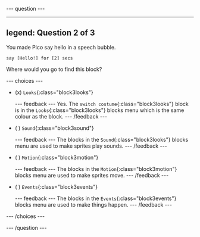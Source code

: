 
--- question ---

---
legend: Question 2 of 3
---

You made Pico say hello in a speech bubble.

```blocks3
say [Hello!] for [2] secs
```

Where would you go to find this block?

--- choices ---

- (x) `Looks`{:class="block3looks"}

  --- feedback ---
Yes. The `switch costume`{:class="block3looks"} block is in the `Looks`{:class="block3looks"} blocks menu which is the same colour as the block.
  --- /feedback ---

- ( ) `Sound`{:class="block3sound"}

  --- feedback ---
The blocks in the `Sound`{:class="block3looks"} blocks menu are used to make sprites play sounds.
  --- /feedback ---

- ( ) `Motion`{:class="block3motion"}

  --- feedback ---
The blocks in the `Motion`{:class="block3motion"} blocks menu are used to make sprites move.
  --- /feedback ---

- ( ) `Events`{:class="block3events"}

  --- feedback ---
The blocks in the `Events`{:class="block3events"} blocks menu are used to make things happen.
  --- /feedback ---

--- /choices ---

--- /question ---
